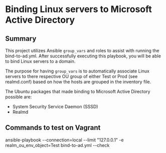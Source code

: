 # Binding Linux servers to Microsoft Active Directory

## Summary
This project utilizes Ansible `group_vars` and roles to assist with running the bind-to-ad.yml. After successfully executing this playbook, you will
be able to bind Linux servers to a domain.

The purpose for having `group_vars` is to automatically associate Linux servers to there respective OU group of either Test or Prod (see realmd.conf) based on how the hosts are grouped in the inventory file.

The Ubuntu packages that made binding to Microsoft Active Directory possible are:
- System Security Service Daemon (SSSD)
- Realmd

## Commands to test on Vagrant
ansible-playbook --connection=local --limit "127.0.0.1" -e realm_ou_env_object=Test bind-to-ad.yml --check
